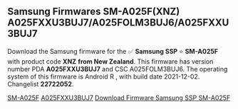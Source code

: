 <h2>Samsung Firmwares SM-A025F(XNZ) A025FXXU3BUJ7/A025FOLM3BUJ6/A025FXXU3BUJ7</h2>
Download the Samsung firmware for the ✅ <strong>Samsung SSP </strong> ⭐ <strong>SM-A025F</strong> with product code <strong>XNZ</strong> <strong> from New Zealand</strong>. This firmware has version number PDA <strong>A025FXXU3BUJ7</strong> and CSC A025FOLM3BUJ6. The operating system of this firmware is Android R , with build date 2021-12-02. Changelist <strong>22722052</strong>.


[SM-A025F](https://samfirm.shop/samsung/model/SM-A025F)
[A025FXXU3BUJ7](https://samfirm.shop/samsung/pda/A025FXXU3BUJ7)
[Download Firmware Samsung SSP SM-A025F](https://samfirm.shop/samsung/firmware/479849)
